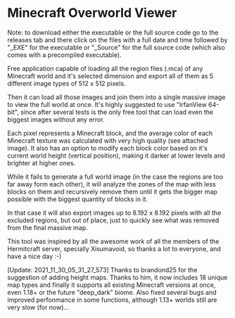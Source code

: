 # Minecraft Overworld Viewer

Note: to download either the executable or the full source code go to the releases tab and there click on the files with a full date and time followed by "_EXE" for the executable or "_Source" for the full source code (which also comes with a precompiled executable).

Free application capable of loading all the region files (.mca) of any Minecraft world and it's selected dimension and export all of them as 5 different image types of 512 x 512 pixels.

Then it can load all those images and join them into a single massive image to view the full world at once. It's highly suggested to use "IrfanView 64-bit", since after several tests is the only free tool that can load even the biggest images without any error.

Each pixel represents a Minecraft block, and the average color of each Minecraft texture was calculated with very high quality (see attached image). It also has an option to modify each block color based on it's current world height (vertical position), making it darker at lower levels and brighter at higher ones.

While it fails to generate a full world image (in the case the regions are too far away form each other), it will analyze the zones of the map with less blocks on them and recursively remove them until it gets the bigger map possible with the biggest quantity of blocks in it.

In that case it will also export images up to 8.192 x 8.192 pixels with all the excluded regions, but out of place, just to quickly see what was removed from the final massive map.

This tool was inspired by all the awesome work of all the members of the Hermitcraft server, specially Xisumavoid, so thanks a lot to everyone, and have a nice day :-)

[Update: 2021_11_30_05_31_27_573]
Thanks to brandond25 for the suggestion of adding height maps. Thanks to him, it now includes 18 unique map types and finally it supports all existing Minecraft versions at once, even 1.18+ or the future "deep_dark" biome. Also fixed several bugs and improved perfonmance in some functions, although 1.13+ worlds still are very slow (for now)...

